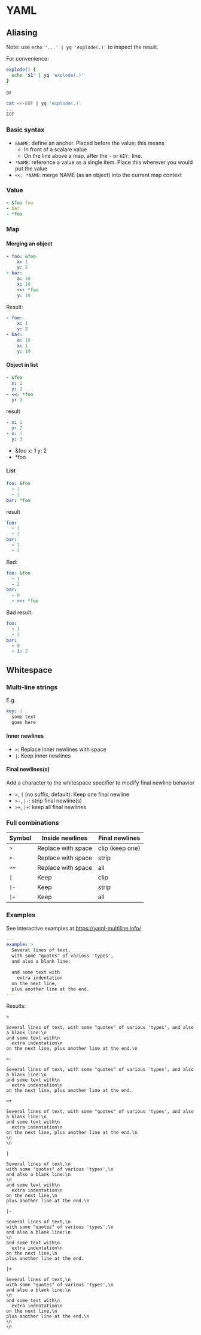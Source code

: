 # YAML

## Aliasing

Note: use `echo '...' | yq 'explode(.)'` to inspect the result.

For convenience:

```sh
explode() {
  echo "$1" | yq 'explode(.)'
}
```

or

```sh
cat <<-EOF | yq 'explode(.)'
...
EOF
```

### Basic syntax

- `&NAME`: define an anchor. Placed before the value; this means
  - In front of a scalare value
  - On the line above a map, after the `-` or `KEY:` line.
- `*NAME`: reference a value as a single item. Place this wherever you would put the value
- `<<: *NAME`: merge NAME (as an object) into the current map context

### Value

```yaml
- &foo foo
- bar
- *foo
```

### Map

#### Merging an object

```yaml
- foo: &foo
    x: 1
    y: 2
- bar:
    a: 10
    x: 10
    <<: *foo
    y: 10
```

Result:

```yaml
- foo:
    x: 1
    y: 2
- bar:
    a: 10
    x: 1
    y: 10
```

#### Object in list

```yaml
- &foo
  x: 1
  y: 2
- <<: *foo
  y: 3
```

result

```yaml
- x: 1
  y: 2
- x: 1
  y: 3
```

- &foo
  x: 1
  y: 2
- \*foo

#### List

```yaml
foo: &foo
  - 1
  - 2
bar: *foo
```

result

```yaml
foo:
  - 1
  - 2
bar:
  - 1
  - 2
```

Bad:

```yaml
foo: &foo
  - 1
  - 2
bar:
  - 0
  - <<: *foo
```

Bad result:

```yaml
foo:
  - 1
  - 2
bar:
  - 0
  - 1: 2
```

## Whitespace

### Multi-line strings

E.g.

```yaml
key: |
  some text
  goes here
```

#### Inner newlines

- `>`: Replace inner newlines with space
- `|`: Keep inner newlines

#### Final newlines(s)

Add a character to the whitespace specifier to modify final newline behavior

- `>`, `|` (no suffix, default): Keep one final newline
- `>-`, `|-`: strip final newline(s)
- `>+`, `|+`: keep all final newlines

### Full combinations

| Symbol | Inside newlines    | Final newlines  |
| ------ | ------------------ | --------------- |
| `>`    | Replace with space | clip (keep one) |
| `>-`   | Replace with space | strip           |
| `>+`   | Replace with space | all             |
| `\|`   | Keep               | clip            |
| `\|-`  | Keep               | strip           |
| `\|+`  | Keep               | all             |

### Examples

See interactive examples at https://yaml-multiline.info/

```yaml
---
example: >
  Several lines of text,
  with some "quotes" of various 'types',
  and also a blank line:

  and some text with
    extra indentation
  on the next line,
  plus another line at the end.
---
```

Results:

`>`

```
Several lines of text, with some "quotes" of various 'types', and also a blank line:\n
and some text with\n
  extra indentation\n
on the next line, plus another line at the end.\n
```

`>-`

```
Several lines of text, with some "quotes" of various 'types', and also a blank line:\n
and some text with\n
  extra indentation\n
on the next line, plus another line at the end.
```

`>+`

```
Several lines of text, with some "quotes" of various 'types', and also a blank line:\n
and some text with\n
  extra indentation\n
on the next line, plus another line at the end.\n
\n
\n
```

`|`

```
Several lines of text,\n
with some "quotes" of various 'types',\n
and also a blank line:\n
\n
and some text with\n
  extra indentation\n
on the next line,\n
plus another line at the end.\n
```

`|-`

```
Several lines of text,\n
with some "quotes" of various 'types',\n
and also a blank line:\n
\n
and some text with\n
  extra indentation\n
on the next line,\n
plus another line at the end.
```

`|+`

```
Several lines of text,\n
with some "quotes" of various 'types',\n
and also a blank line:\n
\n
and some text with\n
  extra indentation\n
on the next line,\n
plus another line at the end.\n
\n
\n
```
